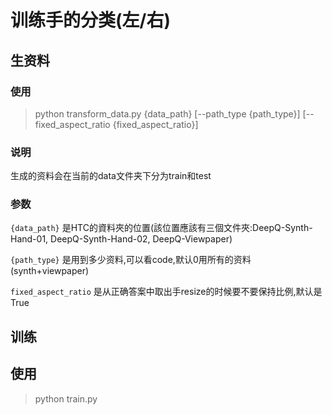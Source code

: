 # 训练手的分类(左/右)
## 生资料
### 使用
> python transform_data.py {data_path} [--path_type {path_type}] [--fixed_aspect_ratio {fixed_aspect_ratio}]
### 说明
生成的资料会在当前的data文件夹下分为train和test
### 参数
`{data_path}` 是HTC的資料夾的位置(該位置應該有三個文件夾:DeepQ-Synth-Hand-01, DeepQ-Synth-Hand-02, DeepQ-Viewpaper)

`{path_type}` 是用到多少资料,可以看code,默认0用所有的资料(synth+viewpaper)

`fixed_aspect_ratio` 是从正确答案中取出手resize的时候要不要保持比例,默认是True

## 训练
## 使用
> python train.py
